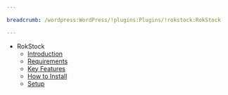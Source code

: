 ```yaml
---

breadcrumb: /wordpress:WordPress/!plugins:Plugins/!rokstock:RokStock

---
```


* RokStock
    * [Introduction]()
    * [Requirements](INDEX.md#requirements)
    * [Key Features](INDEX.md#key-features)
    * [How to Install](INDEX.md#how-to-install)
    * [Setup](rokstock_use.md)
